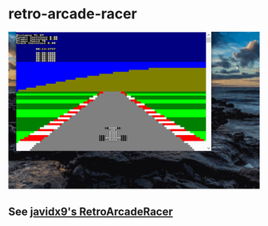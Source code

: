 # retro-arcade-racer

![](assets/readme.gif)

## See [javidx9's RetroArcadeRacer](https://github.com/OneLoneCoder/videos/blob/master/OneLoneCoder_RetroArcadeRacer.cpp)